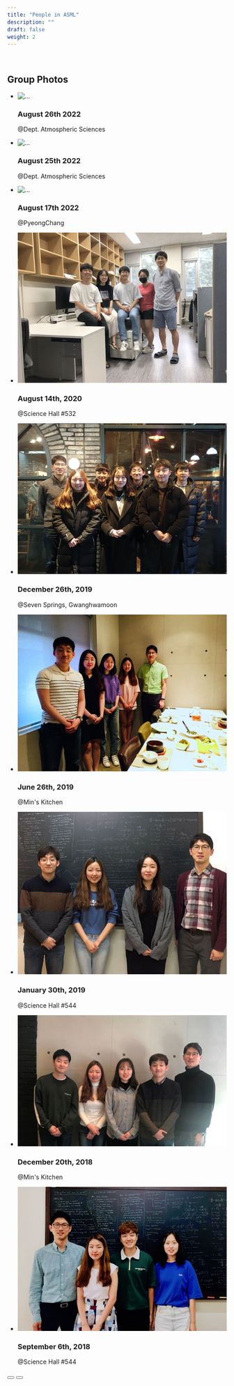 ```yaml
---
title: "People in ASML"
description: ""
draft: false
weight: 2
---
```

<br>

## Group Photos
<div class="swiffy-slider slider-item-show2 slider-nav-caret slider-nav-page">
  <ul class="slider-container">
    <li>
      <div class="card border-0">
        <img src="/images/group_tak_farewell.jpeg" class="card-img-top" loading="lazy" alt="...">
        <div class="card-body p-0 pt-2">
          <div class="d-flex">
            <h3 class="flex-grow-1 h5">August 26th 2022</h3>
            <p class="px-2">@Dept. Atmospheric Sciences</p>
          </div>
        </div>
      </div>
    </li>
    <li>
      <div class="card border-0">
        <img src="/images/group_2022_summer.jpeg" class="card-img-top" loading="lazy" alt="...">
        <div class="card-body p-0 pt-2">
          <div class="d-flex">
            <h3 class="flex-grow-1 h5">August 25th 2022</h3>
            <p class="px-2">@Dept. Atmospheric Sciences</p>
          </div>
        </div>
      </div>
    </li>
    <li>
      <div class="card border-0">
        <img src="/images/group_pyungchang.jpeg" class="card-img-top" loading="lazy" alt="...">
        <div class="card-body p-0 pt-2">
          <div class="d-flex">
            <h3 class="flex-grow-1 h5">August 17th 2022</h3>
            <p class="px-2">@PyeongChang</p>
          </div>
        </div>
      </div>
    </li>
    <!-- <li>
      <div class="card border-0">
        <img src="/images/group_20220408.jpeg" class="card-img-top" loading="lazy" alt="...">
        <div class="card-body p-0 pt-2">
          <div class="d-flex">
            <h3 class="flex-grow-1 h5">April 8th 2022</h3>
            <p class="px-2">@Yonsei Univ. </p>
          </div>
        </div>
      </div>
    </li> -->
    <li>
      <div class="card border-0">
        <img src="/images/Group_2020summer.jpeg" class="card-img-top" loading="lazy" alt="...">
        <div class="card-body p-0 pt-2">
          <div class="d-flex">
            <h3 class="flex-grow-1 h5">August 14th, 2020</h3>
            <p class="px-2">@Science Hall #532</p>
          </div>
        </div>
      </div>
    </li>
    <li>
      <div class="card border-0">
        <img src="/images/Group_photo_20191226.png" class="card-img-top" loading="lazy" alt="...">
        <div class="card-body p-0 pt-2">
          <div class="d-flex">
          <h3 class="flex-grow-1 h5">December 26th, 2019</h3>
          <p class="px-2">@Seven Springs, Gwanghwamoon</p>
          </div>
        </div>
      </div>
    </li>
    <li>
      <div class="card border-0">
        <img src="/images/group_med.jpeg" class="card-img-top" loading="lazy" alt="...">
        <div class="card-body p-0 pt-2">
          <div class="d-flex">
            <h3 class="flex-grow-1 h5">June 26th, 2019</h3>
            <p class="px-2">@Min's Kitchen</p>
          </div>
        </div>
      </div>
    </li>
    <li>
      <div class="card border-0">
        <img src="/images/Group_photo_20190130_fix.jpg" class="card-img-top" loading="lazy" alt="...">
        <div class="card-body p-0 pt-2">
          <div class="d-flex">
            <h3 class="flex-grow-1 h5">January 30th, 2019</h3>
            <p class="px-2">@Science Hall #544</p>
          </div>
        </div>
      </div>
    </li>
    <li>
      <div class="card border-0">
        <img src="/images/groupphoto_20181220_fix.jpg" class="card-img-top" loading="lazy" alt="...">
        <div class="card-body p-0 pt-2">
          <div class="d-flex">
            <h3 class="flex-grow-1 h5">December 20th, 2018</h3>
            <p class="px-2">@Min's Kitchen</p>
          </div>
        </div>
      </div>
    </li>
    <li>
      <div class="card border-0">
        <img src="/images/groupphoto.jpg" class="card-img-top" loading="lazy" alt="...">
        <div class="card-body p-0 pt-2">
          <div class="d-flex">
            <h3 class="flex-grow-1 h5">September 6th, 2018</h3>
            <p class="px-2">@Science Hall #544</p>
          </div>
        </div>
      </div>
    </li>
  </ul>

  <button type="button" class="slider-nav" aria-label="Go left"></button>
  <button type="button" class="slider-nav slider-nav-next" aria-label="Go left"></button>
</div>
